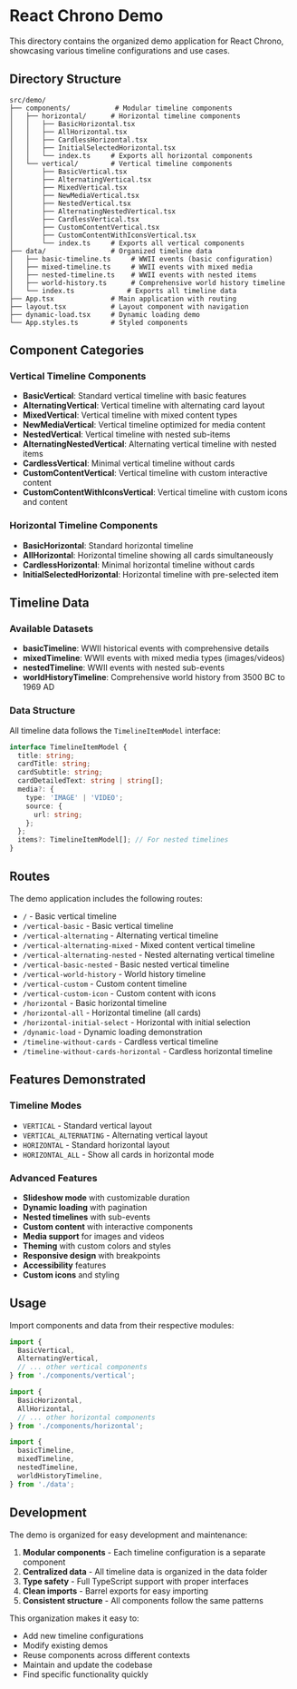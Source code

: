 # React Chrono Demo

This directory contains the organized demo application for React Chrono, showcasing various timeline configurations and use cases.

## Directory Structure

```
src/demo/
├── components/           # Modular timeline components
│   ├── horizontal/      # Horizontal timeline components
│   │   ├── BasicHorizontal.tsx
│   │   ├── AllHorizontal.tsx
│   │   ├── CardlessHorizontal.tsx
│   │   ├── InitialSelectedHorizontal.tsx
│   │   └── index.ts     # Exports all horizontal components
│   └── vertical/        # Vertical timeline components
│       ├── BasicVertical.tsx
│       ├── AlternatingVertical.tsx
│       ├── MixedVertical.tsx
│       ├── NewMediaVertical.tsx
│       ├── NestedVertical.tsx
│       ├── AlternatingNestedVertical.tsx
│       ├── CardlessVertical.tsx
│       ├── CustomContentVertical.tsx
│       ├── CustomContentWithIconsVertical.tsx
│       └── index.ts     # Exports all vertical components
├── data/                # Organized timeline data
│   ├── basic-timeline.ts     # WWII events (basic configuration)
│   ├── mixed-timeline.ts     # WWII events with mixed media
│   ├── nested-timeline.ts    # WWII events with nested items
│   ├── world-history.ts      # Comprehensive world history timeline
│   └── index.ts             # Exports all timeline data
├── App.tsx              # Main application with routing
├── layout.tsx           # Layout component with navigation
├── dynamic-load.tsx     # Dynamic loading demo
└── App.styles.ts        # Styled components

```

## Component Categories

### Vertical Timeline Components

- **BasicVertical**: Standard vertical timeline with basic features
- **AlternatingVertical**: Vertical timeline with alternating card layout
- **MixedVertical**: Vertical timeline with mixed content types
- **NewMediaVertical**: Vertical timeline optimized for media content
- **NestedVertical**: Vertical timeline with nested sub-items
- **AlternatingNestedVertical**: Alternating vertical timeline with nested items
- **CardlessVertical**: Minimal vertical timeline without cards
- **CustomContentVertical**: Vertical timeline with custom interactive content
- **CustomContentWithIconsVertical**: Vertical timeline with custom icons and content

### Horizontal Timeline Components

- **BasicHorizontal**: Standard horizontal timeline
- **AllHorizontal**: Horizontal timeline showing all cards simultaneously
- **CardlessHorizontal**: Minimal horizontal timeline without cards
- **InitialSelectedHorizontal**: Horizontal timeline with pre-selected item

## Timeline Data

### Available Datasets

- **basicTimeline**: WWII historical events with comprehensive details
- **mixedTimeline**: WWII events with mixed media types (images/videos)
- **nestedTimeline**: WWII events with nested sub-events
- **worldHistoryTimeline**: Comprehensive world history from 3500 BC to 1969 AD

### Data Structure

All timeline data follows the `TimelineItemModel` interface:

```typescript
interface TimelineItemModel {
  title: string;
  cardTitle: string;
  cardSubtitle: string;
  cardDetailedText: string | string[];
  media?: {
    type: 'IMAGE' | 'VIDEO';
    source: {
      url: string;
    };
  };
  items?: TimelineItemModel[]; // For nested timelines
}
```

## Routes

The demo application includes the following routes:

- `/` - Basic vertical timeline
- `/vertical-basic` - Basic vertical timeline
- `/vertical-alternating` - Alternating vertical timeline
- `/vertical-alternating-mixed` - Mixed content vertical timeline
- `/vertical-alternating-nested` - Nested alternating vertical timeline
- `/vertical-basic-nested` - Basic nested vertical timeline
- `/vertical-world-history` - World history timeline
- `/vertical-custom` - Custom content timeline
- `/vertical-custom-icon` - Custom content with icons
- `/horizontal` - Basic horizontal timeline
- `/horizontal-all` - Horizontal timeline (all cards)
- `/horizontal-initial-select` - Horizontal with initial selection
- `/dynamic-load` - Dynamic loading demonstration
- `/timeline-without-cards` - Cardless vertical timeline
- `/timeline-without-cards-horizontal` - Cardless horizontal timeline

## Features Demonstrated

### Timeline Modes
- `VERTICAL` - Standard vertical layout
- `VERTICAL_ALTERNATING` - Alternating vertical layout
- `HORIZONTAL` - Standard horizontal layout
- `HORIZONTAL_ALL` - Show all cards in horizontal mode

### Advanced Features
- **Slideshow mode** with customizable duration
- **Dynamic loading** with pagination
- **Nested timelines** with sub-events
- **Custom content** with interactive components
- **Media support** for images and videos
- **Theming** with custom colors and styles
- **Responsive design** with breakpoints
- **Accessibility** features
- **Custom icons** and styling

## Usage

Import components and data from their respective modules:

```typescript
import {
  BasicVertical,
  AlternatingVertical,
  // ... other vertical components
} from './components/vertical';

import {
  BasicHorizontal,
  AllHorizontal,
  // ... other horizontal components
} from './components/horizontal';

import {
  basicTimeline,
  mixedTimeline,
  nestedTimeline,
  worldHistoryTimeline,
} from './data';
```

## Development

The demo is organized for easy development and maintenance:

1. **Modular components** - Each timeline configuration is a separate component
2. **Centralized data** - All timeline data is organized in the data folder
3. **Type safety** - Full TypeScript support with proper interfaces
4. **Clean imports** - Barrel exports for easy importing
5. **Consistent structure** - All components follow the same patterns

This organization makes it easy to:
- Add new timeline configurations
- Modify existing demos
- Reuse components across different contexts
- Maintain and update the codebase
- Find specific functionality quickly 